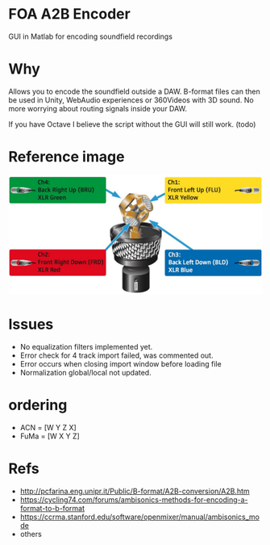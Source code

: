 # FOA A2B Encoder
GUI in Matlab for encoding soundfield recordings

# Why
Allows you to encode the soundfield outside a DAW. B-format files can then be used in Unity, WebAudio experiences or 360Videos with 3D sound. No more worrying about routing signals inside your DAW. 

If you have Octave I believe the script without the GUI will still work. (todo)

# Reference image
![ambeo](img/ambeo.jpg)

# Issues
* No equalization filters implemented yet.
* Error check for 4 track import failed, was commented out.
* Error occurs when closing import window before loading file
* Normalization global/local not updated. 

# ordering
* ACN = [W Y Z X]
* FuMa = [W X Y Z]

# Refs
* http://pcfarina.eng.unipr.it/Public/B-format/A2B-conversion/A2B.htm
* https://cycling74.com/forums/ambisonics-methods-for-encoding-a-format-to-b-format
* https://ccrma.stanford.edu/software/openmixer/manual/ambisonics_mode
* others
